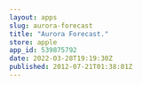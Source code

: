 ```yaml
---
layout: apps
slug: aurora-forecast
title: "Aurora Forecast."
store: apple
app_id: 539875792
date: 2022-03-28T19:19:30Z
published: 2012-07-21T01:38:01Z
---
```

